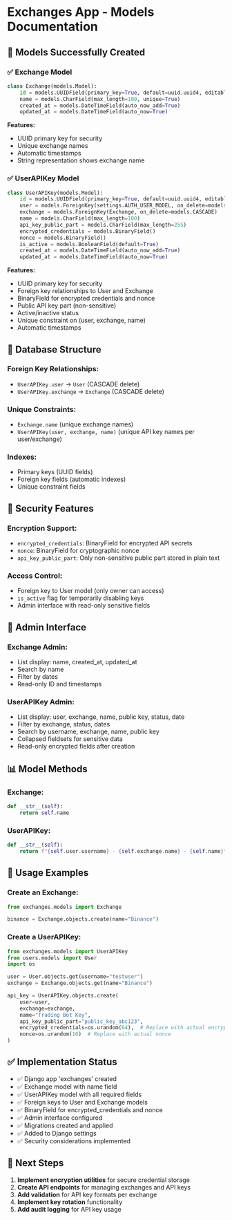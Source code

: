 # Exchanges App - Models Documentation

## 🎯 **Models Successfully Created**

### ✅ **Exchange Model**
```python
class Exchange(models.Model):
    id = models.UUIDField(primary_key=True, default=uuid.uuid4, editable=False)
    name = models.CharField(max_length=100, unique=True)
    created_at = models.DateTimeField(auto_now_add=True)
    updated_at = models.DateTimeField(auto_now=True)
```

**Features:**
- UUID primary key for security
- Unique exchange names
- Automatic timestamps
- String representation shows exchange name

### ✅ **UserAPIKey Model**
```python
class UserAPIKey(models.Model):
    id = models.UUIDField(primary_key=True, default=uuid.uuid4, editable=False)
    user = models.ForeignKey(settings.AUTH_USER_MODEL, on_delete=models.CASCADE)
    exchange = models.ForeignKey(Exchange, on_delete=models.CASCADE)
    name = models.CharField(max_length=100)
    api_key_public_part = models.CharField(max_length=255)
    encrypted_credentials = models.BinaryField()
    nonce = models.BinaryField()
    is_active = models.BooleanField(default=True)
    created_at = models.DateTimeField(auto_now_add=True)
    updated_at = models.DateTimeField(auto_now=True)
```

**Features:**
- UUID primary key for security
- Foreign key relationships to User and Exchange
- BinaryField for encrypted credentials and nonce
- Public API key part (non-sensitive)
- Active/inactive status
- Unique constraint on (user, exchange, name)
- Automatic timestamps

## 🔧 **Database Structure**

### **Foreign Key Relationships:**
- `UserAPIKey.user` → `User` (CASCADE delete)
- `UserAPIKey.exchange` → `Exchange` (CASCADE delete)

### **Unique Constraints:**
- `Exchange.name` (unique exchange names)
- `UserAPIKey(user, exchange, name)` (unique API key names per user/exchange)

### **Indexes:**
- Primary keys (UUID fields)
- Foreign key fields (automatic indexes)
- Unique constraint fields

## 🔐 **Security Features**

### **Encryption Support:**
- `encrypted_credentials`: BinaryField for encrypted API secrets
- `nonce`: BinaryField for cryptographic nonce
- `api_key_public_part`: Only non-sensitive public part stored in plain text

### **Access Control:**
- Foreign key to User model (only owner can access)
- `is_active` flag for temporarily disabling keys
- Admin interface with read-only sensitive fields

## 🎯 **Admin Interface**

### **Exchange Admin:**
- List display: name, created_at, updated_at
- Search by name
- Filter by dates
- Read-only ID and timestamps

### **UserAPIKey Admin:**
- List display: user, exchange, name, public key, status, date
- Filter by exchange, status, dates
- Search by username, exchange, name, public key
- Collapsed fieldsets for sensitive data
- Read-only encrypted fields after creation

## 📊 **Model Methods**

### **Exchange:**
```python
def __str__(self):
    return self.name
```

### **UserAPIKey:**
```python
def __str__(self):
    return f"{self.user.username} - {self.exchange.name} - {self.name}"
```

## 🚀 **Usage Examples**

### **Create an Exchange:**
```python
from exchanges.models import Exchange

binance = Exchange.objects.create(name="Binance")
```

### **Create a UserAPIKey:**
```python
from exchanges.models import UserAPIKey
from users.models import User
import os

user = User.objects.get(username="testuser")
exchange = Exchange.objects.get(name="Binance")

api_key = UserAPIKey.objects.create(
    user=user,
    exchange=exchange,
    name="Trading Bot Key",
    api_key_public_part="public_key_abc123",
    encrypted_credentials=os.urandom(64),  # Replace with actual encrypted data
    nonce=os.urandom(16)  # Replace with actual nonce
)
```

## ✅ **Implementation Status**

- ✅ Django app 'exchanges' created
- ✅ Exchange model with name field
- ✅ UserAPIKey model with all required fields
- ✅ Foreign keys to User and Exchange models
- ✅ BinaryField for encrypted_credentials and nonce
- ✅ Admin interface configured
- ✅ Migrations created and applied
- ✅ Added to Django settings
- ✅ Security considerations implemented

## 🔧 **Next Steps**

1. **Implement encryption utilities** for secure credential storage
2. **Create API endpoints** for managing exchanges and API keys
3. **Add validation** for API key formats per exchange
4. **Implement key rotation** functionality
5. **Add audit logging** for API key usage
